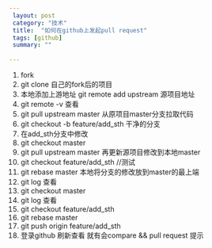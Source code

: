 ```yaml
---
 layout: post
 category: "技术"
 title:  "如何在github上发起pull request"
 tags: [github]
 summary: ""
 
---
```


1. fork
2. git clone 自己的fork后的项目
3. 本地添加上游地址 git remote add upstream 源项目地址
4. git remote -v 查看
5. git pull upstream master 从原项目master分支拉取代码
6. git checkout -b  feature/add_sth 干净的分支
7. 在add_sth分支中修改
8. git checkout master 
9. git pull upstream master  再更新源项目修改到本地master
10. git checkout feature/add_sth   //测试
11. git rebase master  本地将分支的修改放到master的最上端
12. git log 查看
13. git checkout master
14. git log 查看
15. git checkout feature/add_sth
16. git rebase master
17. git push origin feature/add_sth
18. 登录github 刷新查看 就有会compare && pull request 提示